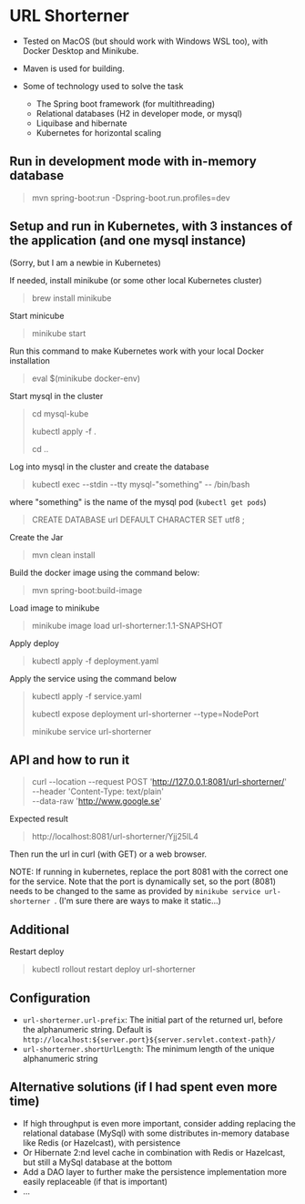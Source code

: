 # URL Shorterner

* Tested on MacOS (but should work with Windows WSL too), with Docker Desktop and Minikube.
* Maven is used for building.

* Some of technology used to solve the task
  * The Spring boot framework (for multithreading)
  * Relational databases (H2 in developer mode, or mysql)
  * Liquibase and hibernate
  * Kubernetes for horizontal scaling

## Run in development mode with in-memory database
> mvn spring-boot:run -Dspring-boot.run.profiles=dev

## Setup and run in Kubernetes, with 3 instances of the application (and one mysql instance)

(Sorry, but I am a newbie in Kubernetes)

If needed, install minikube (or some other local Kubernetes cluster)
> brew install minikube

Start minicube
> minikube start

Run this command to make Kubernetes work with your local Docker installation
> eval $(minikube docker-env)

Start mysql in the cluster
> cd mysql-kube
>
> kubectl apply -f .
> 
> cd ..

Log into mysql in the cluster and create the database
>  kubectl exec --stdin --tty mysql-"something" -- /bin/bash


where "something" is the name of the mysql pod (`kubectl get pods`)

> CREATE DATABASE url DEFAULT CHARACTER SET utf8 ;

Create the Jar
> mvn clean install

Build the docker image using the command below:
> mvn spring-boot:build-image

Load image to minikube
> minikube image load url-shorterner:1.1-SNAPSHOT

Apply deploy
> kubectl apply -f deployment.yaml

Apply the service using the command below
> kubectl apply -f service.yaml
>
> kubectl expose deployment url-shorterner --type=NodePort
> 
> minikube service url-shorterner

## API and how to run it

> curl --location --request POST 'http://127.0.0.1:8081/url-shorterner/' \
--header 'Content-Type: text/plain' \
--data-raw 'http://www.google.se'

Expected result
> http://localhost:8081/url-shorterner/Yjj25lL4
 
Then run the url in curl (with GET) or a web browser.

NOTE: If running in kubernetes, replace the port 8081 with the correct one for the 
service. Note that the port is dynamically set, so the port (8081) needs 
to be changed to the same as provided by `minikube service url-shorterner `. 
(I'm sure there are ways to make it static...)

## Additional

Restart deploy
> kubectl rollout restart deploy url-shorterner


## Configuration
* `url-shorterner.url-prefix`: The initial part of the returned url, before 
the alphanumeric string. Default is `http://localhost:${server.port}${server.servlet.context-path}/`
* `url-shorterner.shortUrlLength`: The minimum length of the unique alphanumeric string

## Alternative solutions (if I had spent even more time)
* If high throughput is even more important, consider adding replacing the relational database (MySql) with
  some distributes in-memory database like Redis (or Hazelcast), with persistence
* Or Hibernate 2:nd level cache in combination with Redis or Hazelcast, but still a MySql database at the bottom
* Add a DAO layer to further make the persistence implementation more easily replaceable (if that is important)
* ...